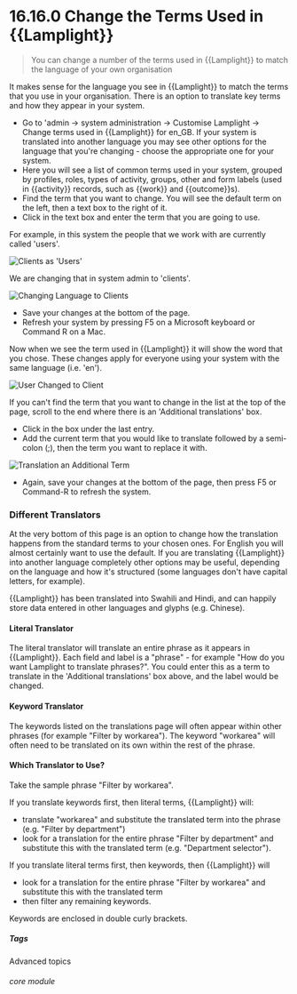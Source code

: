 # 16.16.0 <i class="fas fa-tools"></i> Change the Terms Used in {{Lamplight}}

> You can change a number of the terms used in {{Lamplight}} to match the language of your own organisation



It makes sense for the language you see in {{Lamplight}} to match the terms that you use in your organisation. There is an option to translate key terms and how they appear in your system.

- Go to 'admin -> system administration -> Customise Lamplight -> Change terms used in {{Lamplight}} for en_GB. If your system is translated into another language you may see other options for the language that you're changing - choose the appropriate one for your system.
- Here you will see a list of common terms used in your system, grouped by profiles, roles, types of activity, groups, other and form labels (used in {{activity}} records, such as {{work}} and {{outcome}}s).
- Find the term that you want to change. You will see the default term on the left, then a text box to the right of it. 
- Click in the text box and enter the term that you are going to use.


For example, in this system the people that we work with are currently called 'users'.
   
   ![Clients as 'Users'](16.16.0a.png)
   
We are changing that in system admin to 'clients'.
   
   ![Changing Language to Clients](16.16.0b.png)
   
   - Save your changes at the bottom of the page.
   - Refresh your system by pressing F5 on a Microsoft keyboard or Command R on a Mac.
   
Now when we see the term used in {{Lamplight}} it will show the word that you chose.  These changes apply for everyone using your system with the same language (i.e. 'en').
   
   ![User Changed to Client](16.16.0c.png)
   
If you can't find the term that you want to change in the list at the top of the page, scroll to the end where there is an 'Additional translations' box. 
- Click in the box under the last entry. 
- Add the current term that you would like to translate followed by a semi-colon (;), then the term you want to replace it with. 
 
![Translation an Additional Term](16.16.0d.png)

 - Again, save your changes at the bottom of the page, then press F5 or Command-R to refresh the system.  
 
 
### Different Translators

At the very bottom of this page is an option to change how the translation happens from the standard terms to your chosen ones.  For English you will almost certainly want to use the default.  If you are translating {{Lamplight}} into another language completely other options may be useful, depending on the language and how it's structured (some languages don't have capital letters, for example).

{{Lamplight}} has been translated into Swahili and Hindi, and can happily store data entered in other languages and glyphs (e.g. Chinese).

#### Literal Translator
The literal translator will translate an entire phrase as it appears in {{Lamplight}}.  Each field and label is a "phrase" - for example "How do you want Lamplight to translate phrases?".  You could enter this as a term to translate in the 'Additional translations' box above, and the label would be changed.

#### Keyword Translator
The keywords listed on the translations page will often appear within other phrases (for example "Filter by workarea").  The keyword "workarea" will often need to be translated on its own within the rest of the phrase. 

#### Which Translator to Use?

Take the sample phrase "Filter by workarea".

If you translate keywords first, then literal terms, {{Lamplight}} will:
 - translate "workarea" and substitute the translated term into the phrase (e.g. "Filter by department")
 - look for a translation for the entire phrase "Filter by department" and substitute this with the translated term (e.g. "Department selector").
 
If you translate literal terms first, then keywords, then {{Lamplight}} will
 - look for a translation for the entire phrase "Filter by workarea" and substitute this with the translated term
 - then filter any remaining keywords.
 
Keywords are enclosed in double curly brackets.



##### Tags
Advanced topics

###### core module
